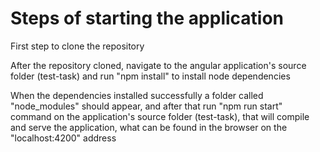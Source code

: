 # Steps of starting the application

First step to clone the repository

After the repository cloned, navigate to the angular application's source folder (test-task) and run "npm install" to install node dependencies

When the dependencies installed successfully a folder called "node_modules" should appear, and after that run "npm run start" command on the application's source folder (test-task), that will compile and serve the application, what can be found in the browser on the "localhost:4200" address
